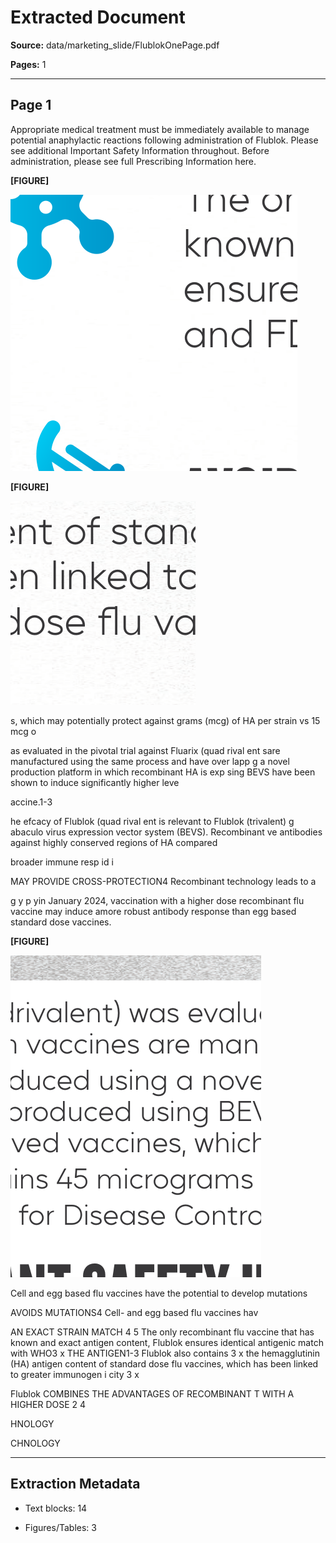 # Extracted Document

**Source:** data/marketing_slide/FlublokOnePage.pdf

**Pages:** 1

---


## Page 1

Appropriate medical treatment must be immediately available to manage potential anaphylactic reactions following administration of Flublok. Please see additional Important Safety Information throughout. Before administration, please see full Prescribing Information here.


**[FIGURE]**

![Figure from page 1](figures/figure_p1_c25cbe09.png)


**[FIGURE]**

![Figure from page 1](figures/figure_p1_110e52e8.png)

s, which may potentially protect against grams (mcg) of HA per strain vs 15 mcg o

as evaluated in the pivotal trial against Fluarix (quad rival ent sare manufactured using the same process and have over lapp g a novel production platform in which recombinant HA is exp sing BEVS have been shown to induce significantly higher leve

accine.1-3

he efcacy of Flublok (quad rival ent is relevant to Flublok (trivalent) g abaculo virus expression vector system (BEVS). Recombinant ve antibodies against highly conserved regions of HA compared

broader immune resp id i

MAY PROVIDE CROSS-PROTECTION4 Recombinant technology leads to a

g y p yin January 2024, vaccination with a higher dose recombinant flu vaccine may induce amore robust antibody response than egg based standard dose vaccines.


**[FIGURE]**

![Figure from page 1](figures/figure_p1_4d4973b3.png)

Cell and egg based flu vaccines have the potential to develop mutations

AVOIDS MUTATIONS4 Cell- and egg based flu vaccines hav

AN EXACT STRAIN MATCH 4 5 The only recombinant flu vaccine that has known and exact antigen content, Flublok ensures identical antigenic match with WHO3 x THE ANTIGEN1-3 Flublok also contains 3 x the hemagglutinin (HA) antigen content of standard dose flu vaccines, which has been linked to greater immunogen i city 3 x

Flublok COMBINES THE ADVANTAGES OF RECOMBINANT T WITH A HIGHER DOSE 2 4

HNOLOGY

CHNOLOGY


---

## Extraction Metadata

- Text blocks: 14

- Figures/Tables: 3
